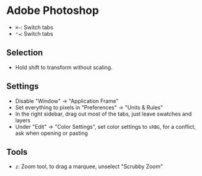 # Adobe Photoshop

- `⌘~`: Switch tabs
- `⌃⇥`: Switch tabs

## Selection

- Hold shift to transform without scaling.

## Settings

- Disable "Window" -> "Application Frame"
- Set everything to pixels in "Preferences" -> "Units & Rules"
- In the right sidebar, drag out most of the tabs, just leave swatches and layers
- Under "Edit" -> "Color Settings", set color settings to `sRBG`, for a conflict, ask when opening or pasting

## Tools

- `z`: Zoom tool, to drag a marquee, unselect "Scrubby Zoom"
